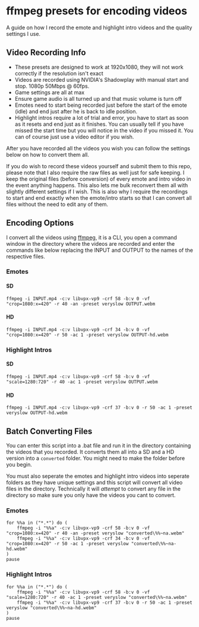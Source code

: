 # ffmpeg presets for encoding videos

A guide on how I record the emote and highlight intro videos and the quality settings I use.

## Video Recording Info
 * These presets are designed to work at 1920x1080, they will not work correctly if the resolution isn't exact
 * Videos are recorded using NVIDIA's Shadowplay with manual start and stop. 1080p 50Mbps @ 60fps.
 * Game settings are all at max
 * Ensure game audio is all turned up and that music volume is turn off
 * Emotes need to start being recorded just before the start of the emote (idle) and end just after he is back to idle position.
 * Highlight intros require a lot of trial and error, you have to start as soon as it resets and end just as it finishes. You can usually tell if you have missed the start time but you will notice in the video if you missed it. You can of course just use a video editor if you wish.

After you have recorded all the videos you wish you can follow the settings below on how to convert them all.

If you do wish to record these videos yourself and submit them to this repo, please note that I also require the raw files as well just for safe keeping. I keep the original files (before conversion) of every emote and intro video in the event anything happens. This also lets me bulk reconvert them all with slightly different settings if I wish. This is also why I require the recordings to start and end exactly when the emote/intro starts so that I can convert all files without the need to edit any of them.

## Encoding Options
I convert all the videos using [ffmpeg](https://ffmpeg.org/), it is a CLI, you open a command window in the directory where the videos are recorded and enter the commands like below replacing the INPUT and OUTPUT to the names of the respective files.

### Emotes
#### SD
```
ffmpeg -i INPUT.mp4 -c:v libvpx-vp9 -crf 58 -b:v 0 -vf "crop=1080:x=420" -r 40 -an -preset veryslow OUTPUT.webm
```

#### HD
```
ffmpeg -i INPUT.mp4 -c:v libvpx-vp9 -crf 34 -b:v 0 -vf "crop=1080:x=420" -r 50 -ac 1 -preset veryslow OUTPUT-hd.webm
```

### Highlight Intros
#### SD
```
ffmpeg -i INPUT.mp4 -c:v libvpx-vp9 -crf 58 -b:v 0 -vf "scale=1280:720" -r 40 -ac 1 -preset veryslow OUTPUT.webm
```

#### HD
```
ffmpeg -i INPUT.mp4 -c:v libvpx-vp9 -crf 37 -b:v 0 -r 50 -ac 1 -preset veryslow OUTPUT-hd.webm
```

## Batch Converting Files
You can enter this script into a .bat file and run it in the directory containing the videos that you recorded. It converts them all into a SD and a HD version into a `converted` folder. You might need to make the folder before you begin.

You must also seperate the emotes and highlight intro videos into seperate folders as they have unique settings and this script will convert all video files in the directory. Technically it will *attempt* to convert any file in the directory so make sure you only have the videos you cant to convert.

### Emotes
```
for %%a in ("*.*") do (
	ffmpeg -i "%%a" -c:v libvpx-vp9 -crf 58 -b:v 0 -vf "crop=1080:x=420" -r 40 -an -preset veryslow "converted\%%~na.webm"
	ffmpeg -i "%%a" -c:v libvpx-vp9 -crf 34 -b:v 0 -vf "crop=1080:x=420" -r 50 -ac 1 -preset veryslow "converted\%%~na-hd.webm"
)
pause
```

### Highlight Intros
```
for %%a in ("*.*") do (
	ffmpeg -i "%%a" -c:v libvpx-vp9 -crf 58 -b:v 0 -vf "scale=1280:720" -r 40 -ac 1 -preset veryslow "converted\%%~na.webm"
	ffmpeg -i "%%a" -c:v libvpx-vp9 -crf 37 -b:v 0 -r 50 -ac 1 -preset veryslow "converted\%%~na-hd.webm"
)
pause
```
